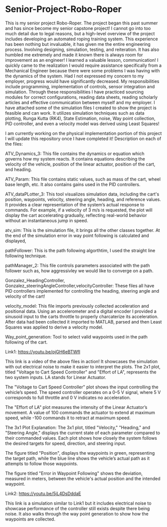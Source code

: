 # Senior-Project-Robo-Roper
This is my senior project Robo-Roper. The project began this past summer and has since become my senior capstone project! I cannot go into too much detail due to legal reasons, but a high-level overview of the project includes developing an automated roping training system. This experience has been nothing but invaluable, it has given me the entire engineering process. Involving designing, simulation, testing, and reiteration. It has also humbled me extremely and made it known there is always room for improvement as an engineer! I learned a valuable lesson, communication! I quickly came to the realization I would require assistance specifically from a Mechanical Engineer because there were some problems I was having with the dynamics of the system. Had I not expressed my concern to my employer, progress would have significantly decreased. My responsibilities include programming, implementation of controls, sensor integration and simulation. Through these responsibilities I have practiced sourcing modules for correct configurations, reading data sheets, reading scholarly articles and effective communication between myself and my employer. I have attached some of the simulation files I created to show the project is feasible and can work. It utilizes simulation techniques such as data plotting, Runga Kutta (RK4), State Estimation, noise, Way point collection, PID controller, and even a velocity model was derived using Least Squares!

I am currently working on the physical implementation portion of this project I will update this repository once I have completed it!
Description on each of the files:

ATV_Dynamics_3:
This file contains the dynamics or equation which governs how my system reacts. It contains equations describing the velocity of the vehicle, position of the linear actuator, position of the cart, and heading. 

ATV_Param: 
This file contains static values, such as mass of the cart, wheel base length, etc. It also contains gains used in the PID controllers.

ATV_dataPLotter_3:
This tool visualizes simulation data, including the cart's position, waypoints, velocity, steering angle, heading, and reference values. It provides a clear representation of the system’s actual response to commands. For example, if a velocity of 3 m/s is requested, the plot will display the cart accelerating gradually, reflecting real-world behavior without an instantaneous jump in speed.

atv_sim:
This is the simulation file, it brings all the other classes together. At the end of the simulation error in way point following is calculated and displayed, 

pathFollower: 
This is the path following algorthtim, I used the straight line following technique. 

pathManager_2:
This file controls parameters associated with the path follower such as, how aggressivley we would like to converge on a path. 

Gonzalez_HeadingController, Gonzalez_steeringAngleController,velocityController:
These files all have PID controllers implemented for controlling the heading, steering angle and velocity of the cart!

velocity_model:
This file imports previously collected acceleration and positional data. Using an accelerometer and a digital encoder I provided a sinusoid input to the carts throttle to properly charcaterize its acceleration. After data had been collected it imported to MATLAB, parsed and then Least Squares was applied to derive a velocity model.

Way_point_generation:
Tool to select valid waypoints used in the path following of the cart. 

Link1: 
https://youtu.be/pjGH6eBTWfI

This link is a video of the above files in action! It showcases the simulation with out electrical noise to make it easier to interpret the plots.
The 2x1 plot, titled "Voltage to Cart Speed Controller" and "Effort of LA", represents the two system inputs. LA stands for Linear Actuator.

The "Voltage to Cart Speed Controller" plot shows the input controlling the vehicle’s speed. The speed controller operates on a 0–5 V signal, where 5 V corresponds to full throttle and 0 V indicates no acceleration.

The "Effort of LA" plot measures the intensity of the Linear Actuator’s movement. A value of 100 commands the actuator to extend at maximum speed, while -100 commands it to retract at maximum speed.

The 3x1 Plot Explanation:
The 3x1 plot, titled "Velocity," "Heading," and "Steering Angle," displays the current state of each parameter compared to their commanded values. Each plot shows how closely the system follows the desired targets for speed, direction, and steering input.

The figure titled "Position", displays the waypoints in green, representing the target path, while the blue line shows the vehicle’s actual path as it attempts to follow those waypoints.

The figure titled "Error in Waypoint Following" shows the deviation, measured in meters, between the vehicle's actual position and the intended waypoint. 

Link2:
https://youtu.be/5jL4DsDddaE

This link is a simulation similar to Link1 but it includes electrical noise to showcase performance of the controller still exists despite there being noise. It also walks through the way point generation to show how the waypoints are collected.
